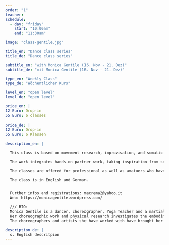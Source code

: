 ```yaml
---
order: "1"
teacher: 
schedule:
  - day: "friday"
    start: "10:00am"
    end: "11:30am"

image: "class-gentile.jpg"

title_en: "Dance class series"
title_de: "Dance class series"

subtitle_en: "with Monica Gentile (16. Nov - 21. Dez)"
subtitle_de: "mit Monica Gentile (16. Nov - 21. Dez)"

type_en: "Weekly Class"
type_de: "Wöchentlicher Kurs"

level_en: "open level"
level_de: "open level"

price_en: |
12 Euro: Drop-in
55 Euro: 6 classes
  
price_de: |
12 Euro: Drop-in
55 Euro: 6 Klassen
  
description_en: |

  This class is based on movement research, improvisation, and somatic work, which is combined with dynamic collective tasks and performance scores. We will work on sensing mutable space and time, in which the construction of presence is based on principles of instability.

  The work integrates hands-on partner work, taking inspiration from somatic studies and Aikido principles.

  The classes are offered for professional as well as amatuers who have an interest in movment research.

  The class is in English and German.  


  Further infos and registrations: macrema2@yahoo.it  
  Web: https://monicagentile.wordpress.com/  

  /// BIO:  
  Monica Gentile is a dancer, choreographer, Yoga Teacher and a martial arts practitioner (Kung fu and Aikido). Her dance practice is based on Movement Research and Somatic Practicies. Monica has trained in dance since she was very young, starting with Ballet and continuing into Contemporary Dance. She graduated at the University “DAMS THEATER” at the Faculty of Philosophy and Literature of Bologna, where she focused on dance and theater anthropology. She has studied a range of techniques including Cunningham, Limòn, Nikolais, Release Technique, Contact Improvisation, physical theater and Butoh.
  Her choreographic work and physical research investigates the embodiment of animalistic qualities, trance, minimalism, and the states of the body, energy and breath. In particular she is interested in investigating contrasting concepts within the body (presence / absence, solidity / evanescence) with a visual and imagery based approach. Her intent is to reveal these paradoxical states through evocative choreographic elements and in the construction of hybrid figures with the body and its gestures. Her work is characterized by a strong presence – creating an atmospheric / imaginary space around the body and expressing connections to forms found in nature, landscapes, and the geographical. The point of reference in her work is not only the body itself, but how we place it and perceive it in relation with what surrounds us.
  The choreographers and artists she have worked with have brought her to understand artistic practice as a political, ethical choice, related to the artist’s surroundings: Virgilio Sieni (Director of the Biennale Danza, Venice), Simona Bertozzi, Anna Albertarelli (working in the companies Gohatto and Vi-Kap), Michele Di Stefano (MK), Sonia Brunelli (Barokthegreat), Cristina Rizzo (Kinkaleri) with whom she formed the group of research CAN I. More recently Peter Player , Maria Francesca Scaroni, Renate Graziadei, Maya Carroll and Julyen Hamilton, Keith Hennessy, Clara Furey, Nita Little, German Jarequi.

description_de: |
  s. English descritpion
---
```

